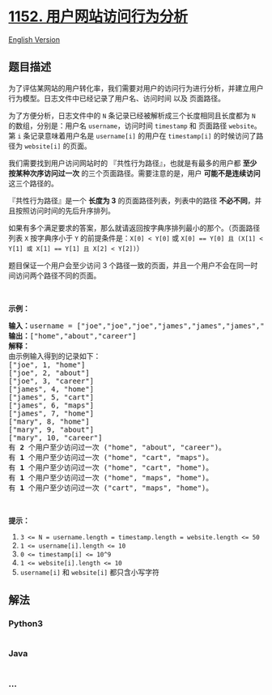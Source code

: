 # [1152. 用户网站访问行为分析](https://leetcode-cn.com/problems/analyze-user-website-visit-pattern)

[English Version](/solution/1100-1199/1152.Analyze%20User%20Website%20Visit%20Pattern/README_EN.md)

## 题目描述
<!-- 这里写题目描述 -->
<p>为了评估某网站的用户转化率，我们需要对用户的访问行为进行分析，并建立用户行为模型。日志文件中已经记录了用户名、访问时间 以及 页面路径。</p>

<p>为了方便分析，日志文件中的 <code>N</code> 条记录已经被解析成三个长度相同且长度都为 <code>N</code> 的数组，分别是：用户名 <code>username</code>，访问时间 <code>timestamp</code> 和 页面路径 <code>website</code>。第 <code>i</code> 条记录意味着用户名是 <code>username[i]</code> 的用户在 <code>timestamp[i]</code> 的时候访问了路径为 <code>website[i]</code> 的页面。</p>

<p>我们需要找到用户访问网站时的 『共性行为路径』，也就是有最多的用户都 <strong>至少按某种次序访问过一次</strong> 的三个页面路径。需要注意的是，用户 <strong>可能不是连续访问</strong> 这三个路径的。</p>

<p>『共性行为路径』是一个 <strong>长度为 3</strong> 的页面路径列表，列表中的路径 <strong>不必不同</strong>，并且按照访问时间的先后升序排列。</p>

<p>如果有多个满足要求的答案，那么就请返回按字典序排列最小的那个。（页面路径列表 <code>X</code> 按字典序小于 <code>Y</code> 的前提条件是：<code>X[0] < Y[0]</code> 或 <code>X[0] == Y[0] 且 (X[1] < Y[1] 或 X[1] == Y[1] 且 X[2] < Y[2])</code>）</p>

<p>题目保证一个用户会至少访问 3 个路径一致的页面，并且一个用户不会在同一时间访问两个路径不同的页面。</p>

<p> </p>

<p><strong>示例：</strong></p>

<pre><strong>输入：</strong>username = ["joe","joe","joe","james","james","james","james","mary","mary","mary"], timestamp = [1,2,3,4,5,6,7,8,9,10], website = ["home","about","career","home","cart","maps","home","home","about","career"]
<strong>输出：</strong>["home","about","career"]
<strong>解释：</strong>
由示例输入得到的记录如下：
["joe", 1, "home"]
["joe", 2, "about"]
["joe", 3, "career"]
["james", 4, "home"]
["james", 5, "cart"]
["james", 6, "maps"]
["james", 7, "home"]
["mary", 8, "home"]
["mary", 9, "about"]
["mary", 10, "career"]
有 <strong>2</strong> 个用户至少访问过一次 ("home", "about", "career")。
有 <strong>1</strong> 个用户至少访问过一次 ("home", "cart", "maps")。
有 <strong>1</strong> 个用户至少访问过一次 ("home", "cart", "home")。
有 <strong>1</strong> 个用户至少访问过一次 ("home", "maps", "home")。
有 <strong>1</strong> 个用户至少访问过一次 ("cart", "maps", "home")。
</pre>

<p> </p>

<p><strong>提示：</strong></p>

<ol>
	<li><code>3 <= N = username.length = timestamp.length = website.length <= 50</code></li>
	<li><code>1 <= username[i].length <= 10</code></li>
	<li><code>0 <= timestamp[i] <= 10^9</code></li>
	<li><code>1 <= website[i].length <= 10</code></li>
	<li><code>username[i]</code> 和 <code>website[i]</code> 都只含小写字符</li>
</ol>



## 解法
<!-- 这里可写通用的实现逻辑 -->


<!-- tabs:start -->

### **Python3**
<!-- 这里可写当前语言的特殊实现逻辑 -->

```python

```

### **Java**
<!-- 这里可写当前语言的特殊实现逻辑 -->

```java

```

### **...**
```

```

<!-- tabs:end -->